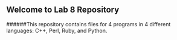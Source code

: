 ## Welcome to Lab 8 Repository

######This repository contains files for 4 programs in 4 different languages: C++, Perl, Ruby, and Python.
